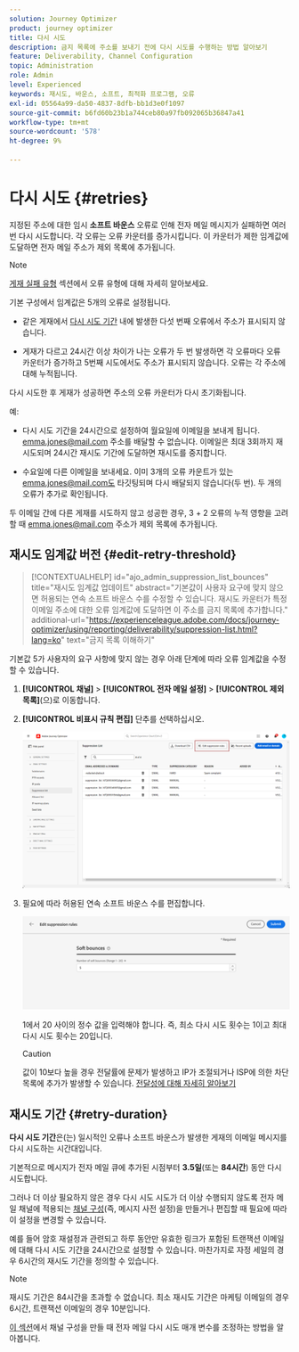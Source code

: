 ```yaml
---
solution: Journey Optimizer
product: journey optimizer
title: 다시 시도
description: 금지 목록에 주소를 보내기 전에 다시 시도를 수행하는 방법 알아보기
feature: Deliverability, Channel Configuration
topic: Administration
role: Admin
level: Experienced
keywords: 재시도, 바운스, 소프트, 최적화 프로그램, 오류
exl-id: 05564a99-da50-4837-8dfb-bb1d3e0f1097
source-git-commit: b6fd60b23b1a744ceb80a97fb092065b36847a41
workflow-type: tm+mt
source-wordcount: '578'
ht-degree: 9%

---
```


# 다시 시도 {#retries}

지정된 주소에 대한 임시 **소프트 바운스** 오류로 인해 전자 메일 메시지가 실패하면 여러 번 다시 시도합니다. 각 오류는 오류 카운터를 증가시킵니다. 이 카운터가 제한 임계값에 도달하면 전자 메일 주소가 제외 목록에 추가됩니다.

>[!NOTE]
>
>[게재 실패 유형](../reports/suppression-list.md#delivery-failures) 섹션에서 오류 유형에 대해 자세히 알아보세요.

기본 구성에서 임계값은 5개의 오류로 설정됩니다.

* 같은 게재에서 [다시 시도 기간](#retry-duration) 내에 발생한 다섯 번째 오류에서 주소가 표시되지 않습니다.

* 게재가 다르고 24시간 이상 차이가 나는 오류가 두 번 발생하면 각 오류마다 오류 카운터가 증가하고 5번째 시도에서도 주소가 표시되지 않습니다. 오류는 각 주소에 대해 누적됩니다.

다시 시도한 후 게재가 성공하면 주소의 오류 카운터가 다시 초기화됩니다.

예:

* 다시 시도 기간을 24시간으로 설정하여 월요일에 이메일을 보내게 됩니다. emma.jones@mail.com 주소를 배달할 수 없습니다. 이메일은 최대 3회까지 재시도되며 24시간 재시도 기간에 도달하면 재시도를 중지합니다.

* 수요일에 다른 이메일을 보내세요. 이미 3개의 오류 카운트가 있는 emma.jones@mail.com도 타깃팅되며 다시 배달되지 않습니다(두 번). 두 개의 오류가 추가로 확인됩니다.

두 이메일 간에 다른 게재를 시도하지 않고 성공한 경우, 3 + 2 오류의 누적 영향을 고려할 때 emma.jones@mail.com 주소가 제외 목록에 추가됩니다.

## 재시도 임계값 버전 {#edit-retry-threshold}

>[!CONTEXTUALHELP]
>id="ajo_admin_suppression_list_bounces"
>title="재시도 임계값 업데이트"
>abstract="기본값이 사용자 요구에 맞지 않으면 허용되는 연속 소프트 바운스 수를 수정할 수 있습니다. 재시도 카운터가 특정 이메일 주소에 대한 오류 임계값에 도달하면 이 주소를 금지 목록에 추가합니다."
>additional-url="https://experienceleague.adobe.com/docs/journey-optimizer/using/reporting/deliverability/suppression-list.html?lang=ko" text="금지 목록 이해하기"

기본값 5가 사용자의 요구 사항에 맞지 않는 경우 아래 단계에 따라 오류 임계값을 수정할 수 있습니다.

1. **[!UICONTROL 채널]** > **[!UICONTROL 전자 메일 설정]** > **[!UICONTROL 제외 목록]**(으)로 이동합니다.

1. **[!UICONTROL 비표시 규칙 편집]** 단추를 선택하십시오.

   ![](assets/suppression-list-edit-retries.png)

1. 필요에 따라 허용된 연속 소프트 바운스 수를 편집합니다.

   ![](assets/suppression-list-edit-soft-bounces.png)

   1에서 20 사이의 정수 값을 입력해야 합니다. 즉, 최소 다시 시도 횟수는 1이고 최대 다시 시도 횟수는 20입니다.

   >[!CAUTION]
   >
   >값이 10보다 높을 경우 전달률에 문제가 발생하고 IP가 조절되거나 ISP에 의한 차단 목록에 추가가 발생할 수 있습니다. [전달성에 대해 자세히 알아보기](../reports/deliverability.md)

## 재시도 기간 {#retry-duration}

**다시 시도 기간**&#x200B;은(는) 일시적인 오류나 소프트 바운스가 발생한 게재의 이메일 메시지를 다시 시도하는 시간대입니다.

기본적으로 메시지가 전자 메일 큐에 추가된 시점부터 **3.5일**(또는 **84시간**) 동안 다시 시도합니다.

그러나 더 이상 필요하지 않은 경우 다시 시도 시도가 더 이상 수행되지 않도록 전자 메일 채널에 적용되는 [채널 구성](channel-surfaces.md)(즉, 메시지 사전 설정)을 만들거나 편집할 때 필요에 따라 이 설정을 변경할 수 있습니다.

예를 들어 암호 재설정과 관련되고 하루 동안만 유효한 링크가 포함된 트랜잭션 이메일에 대해 다시 시도 기간을 24시간으로 설정할 수 있습니다. 마찬가지로 자정 세일의 경우 6시간의 재시도 기간을 정의할 수 있습니다.

>[!NOTE]
>
>재시도 기간은 84시간을 초과할 수 없습니다. 최소 재시도 기간은 마케팅 이메일의 경우 6시간, 트랜잭션 이메일의 경우 10분입니다.

[이 섹션](../email/email-settings.md#email-retry)에서 채널 구성을 만들 때 전자 메일 다시 시도 매개 변수를 조정하는 방법을 알아봅니다.

